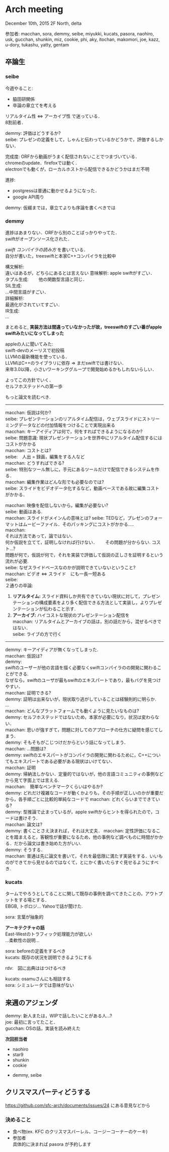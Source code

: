 # Arch meeting
December 10th, 2015
2F North, delta

参加者: macchan, sora, demmy, seibe, miyukki, kucats, pasora, naohiro, usk, gucchan, shunkin, miz, cookie, phi, aky, itochan, makomori, joe, kazz, u-dory, tukashu, yatty, gentam  

## 卒論生

### seibe

今週やること:  
- 脇田研関係  
- 卒論の章立てを考える

リアルタイム性 <=> アーカイブ性 で迷っている．  
8割前者．

demmy: 評価はどうするか?  
seibe: プレゼンの定義をして，しゃんと伝わっているかどうかで，評価するしかない．

完成度: ORFから動画がうまく配信されないことでつまづいている．  
    chromeのupdate．firefoxでは動く．  
    electronでも動くが，ローカルホストから配信できるかどうかはまだ不明  

進捗:  
- postgressは普通に動かせるようになった．  
- google API周り  

demmy: 仮綴までは，章立てよりも序論を書くべきでは  


### demmy

進捗はあまりない．ORFから別のことばっかりやってた．  
swiftがオープンソース化された．  

_swift コンパイラの読み方_ を書いている．  
自分が書いた，treeswiftと本家C++コンパイラを比較中  

構文解析:  
    違いはあるが，どちらにあるとは言えない
意味解析:
    apple swiftがすごい．  
タプル生成:　　
    他の関数型言語と同じ．  
SIL生成:  
    ...中間言語がすごい．  
詳細解析:  
    最適化がされていてすごい．  
IR生成:  
    ...  

まとめると, __実装方法は間違っていなかったが故，treeswiftのすごい番がapple swiftみたいになってしまった__

appleの人に聞いてみた:  
    swift-devのメーリスで初投稿  
        LLVMの最新機能を使っている．  
        LLVMはC++のライブラリに依存 => まだswiftでは書けない．  
        来年3.0以降，小さいワーキンググループで開発始めるかもしれないらしい．  

よってこの方針でいく．  
セルフホステッドへの第一歩    

もっと論文を読むべき.

- - -  

macchan: 仮説は何か?  
seibe: プレゼンテーションのリアルタイム配信は，ウェブスライドにストリーミングデータなどの付加情報をつけることで実現出来る  
macchan: キーアイディアは何で，何をすればできるようになるのか?  
seibe: 問題意識: 現状プレゼンテーションを世界中にリアルタイム配信するにはコストがかかる  
macchan: コストとは?  
seibe:　人出 = 録画，編集をする人など  
macchan: どうすればできる?  
seibe: 特別なツール無しに，手元にあるツールだけで配信できるシステムを作る．  
macchan: 編集作業はどんな形でも必要なのでは?  
seibe: スライドをビデオデータ化するなど，動画ベースである故に編集コストがかかる．  

macchan: 映像を配信しないから，編集が必要ない?  
seibe: 動画はある.  
macchan: スライドがメインんの意味とは?
seibe: TEDなど，プレゼンのフォーマットはムービーファイル．そのパッキングにコストがかかる...．  
macchan:  
    それは方法であって，論ではない．  
    何か仮説を立てて，証明しなければ行けない．　　
    その問題が分からない.  コスト...?  
    問題が何で，仮説が何で，それを実装で評価して仮説の正しさを証明するという流れが必要.  
seibe: なぜスライドベースなのかが説明できていないということ?   
macchan: ビデオ <=> スライド　にも一長一短ある  
seibe:  
２通りの卒論:  
1. __リアルタイム:__ スライド資料しか共有できていない現状に対して，プレゼンテーションの構成要素をより多く配信できる方法として実装し，よりプレゼンテーションが伝わること示す.  
2. __アーカイブ:__ ハイコストな現状のプレゼンテーション配信を  
macchan: リアルタイムとアーカイブの話は，別の話だから，混ぜるべきではない．  
seibe: ライブの方で行く  

- - -  

demmy: キーアイディアが無くなってしまった.  
macchan: 仮説は?  
demmy:  
    swiftのユーザーが他の言語を描く必要なくswiftコンパイラのの開発に関わることができる.  
    なぜなら，swiftのユーザが最もswiftのエキスパートであり，最もバグを見つけやすい．  
macchan: 証明できる?  
demmy: 証明は出来ないが，現状取り逃がしていることは経験則的に明らか.  
...  
macchan: どんなプラットフォームでも動くように見たいなものは?  
demmy: セルフホステッドではないため，本家が必要になり，状況は変わらない．  
macchan: 思いが強すぎて，問題に対してのアプローチの仕方に疑問を感じてしまう．  
demmy: そもそもがこじつけだからという話になってしまう．  
macchan: ...問題は?  
demmy: swiftのエキスパートがコンパイラの開発に関わるために，C++についてもエキスパートである必要がある現状はいけてない．  
macchan: 証明  
demmy: 帰納法しかない．定量的ではないが，他の言語コミュニティの事例などから見て字面上では言える.  
macchan:　簡単なベンチマークくらいはやるか?  
demmy: どれだけ複雑なコードが動くかよりも，その手順が正しいのかが重要だから，各手順ごとに比較的単純なコードで
macchan: どれくらいまでできている?  
demmy: 型推論で止まっているが，apple swiftからヒントを得られたので，コードは書けそう．  
macchan: 論文は?  
demmy: 書くことさえ決まれば，それは大丈夫．
macchan: 定性評価になることを踏まえると，客観性が重要になるため，他の事例など調べものに時間がかかる．だから論文は書き始めた方がいい.  
demmy:  そうする．  
macchan: 普通は先に論文を書いて，それを最低限に満たす実装をする．いいものができてから見せるのではなくて，とにかく書いたらすぐ見せるようにすべき.  


### kucats  

タームでやろうとしてることに関して既存の事例を調べてきたことの，アウトプットをする場とする．  
EBGB, トポロジ...
Yahooで話が聞けた.  

sora: 言葉が抽象的  

__アーキテクチャの話__  
East-Westのトラフィック処理能力が欲しい  
...柔軟性の説明...  

sora: beforeの定義をするべき  
kucats: 既存の状況を説明できるようにする  

rdv:　図に出典ははつけるべき  

kucats: osamuさんにも相談する  
sora: シミュレータでは意味がない  


## 来週のアジェンダ  

demmy: 新人または，WIPで話したいことがある人...?  
joe: 最初に言ってたこと．  
gucchan: OSの話，実装を読み終えた  

__次回担当者__
- naohiro
- star9
- shunkin
- cookie
+ demmy, seibe

## クリスマスパーティどうする
https://github.com/sfc-arch/documents/issues/24 にある意見などから
### 決めること
* 食べ物(ex. KFC のクリスマスバーレル、コージーコーナーのケーキ)
* 参加者  
具体的に決まれば pasora が予約します
